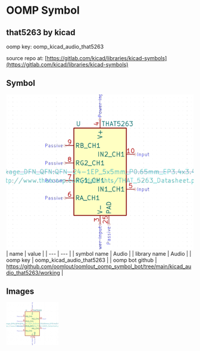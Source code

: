 # OOMP Symbol  
## that5263  by kicad  
  
oomp key: oomp_kicad_audio_that5263  
  
source repo at: [https://gitlab.com/kicad/libraries/kicad-symbols](https://gitlab.com/kicad/libraries/kicad-symbols)  
## Symbol  
  
[![working.png](working_600.png)](working.png)  
| name | value | 
| --- | --- | 
| symbol name | Audio | 
| library name | Audio | 
| oomp key | oomp_kicad_audio_that5263 | 
| oomp bot github | https://github.com/oomlout/oomlout_oomp_symbol_bot/tree/main/kicad_audio_that5263/working | 
## Images  
  
[![working.png](working_140.png)](working.png)  
